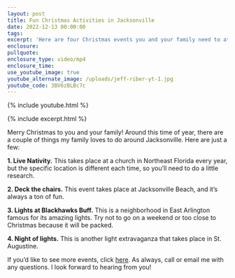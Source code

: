 ```yaml
---
layout: post
title: Fun Christmas Activities in Jacksonville
date: 2022-12-13 00:00:00
tags:
excerpt: 'Here are four Christmas events you and your family need to attend. '
enclosure:
pullquote:
enclosure_type: video/mp4
enclosure_time:
use_youtube_image: true
youtube_alternate_image: /uploads/jeff-riber-yt-1.jpg
youtube_code: 3BV6zBLBc7c
---
```

{% include youtube.html %}

{% include excerpt.html %}

Merry Christmas to you and your family\! Around this time of year, there are a couple of things my family loves to do around Jacksonville. Here are just a few:

**1\. Live Nativity.** This takes place at a church in Northeast Florida every year, but the specific location is different each time, so you’ll need to do a little research.

**2\. Deck the chairs.** This event takes place at Jacksonville Beach, and it’s always a ton of fun.&nbsp;

**3\. Lights at Blackhawks Buff.** This is a neighborhood in East Arlington famous for its amazing lights. Try not to go on a weekend or too close to Christmas because it will be packed.&nbsp;

**4\. Night of lights.** This is another light extravaganza that takes place in St. Augustine.&nbsp;

If you’d like to see more events, click [here](https://www.visitjacksonville.com/events/annual/winter-on-the-water/). As always, call or email me with any questions. I look forward to hearing from you\!